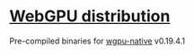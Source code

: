 # [WebGPU distribution](https://github.com/eliemichel/WebGPU-distribution)

Pre-compiled binaries for [wgpu-native](https://github.com/gfx-rs/wgpu-native) v0.19.4.1